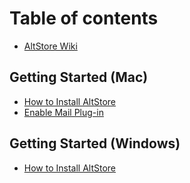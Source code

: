 # Table of contents

* [AltStore Wiki](README.md)

## Getting Started (Mac)

* [How to Install AltStore](getting-started-mac/how-to-install-altstore.md)
* [Enable Mail Plug-in](getting-started-mac/enable-mail-plug-in.md)

## Getting Started (Windows)

* [How to Install AltStore](getting-started-windows/how-to-install-altstore.md)
